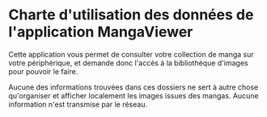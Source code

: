 # Charte d'utilisation des données de l'application MangaViewer 

Cette application vous permet de consulter votre collection de manga sur votre périphérique, et demande donc l'accès à la bibliothèque d'images pour pouvoir le faire.

Aucune des informations trouvées dans ces dossiers ne sert à autre chose qu'organiser et afficher localement les images issues des mangas.
Aucune information n'est transmise par le réseau.
